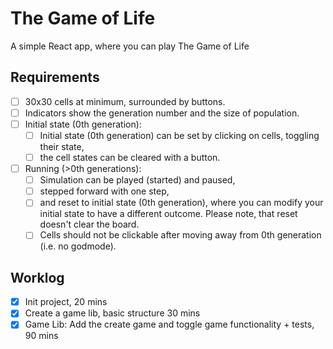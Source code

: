 # The Game of Life

A simple React app, where you can play The Game of Life

## Requirements

- [ ] 30x30 cells at minimum, surrounded by buttons.
- [ ] Indicators show the generation number and the size of population.
- [ ] Initial state (0th generation):
  - [ ] Initial state (0th generation) can be set by clicking on cells, toggling their state,
  - [ ] the cell states can be cleared with a button.
- [ ] Running (>0th generations):
  - [ ] Simulation can be played (started) and paused,
  - [ ] stepped forward with one step,
  - [ ] and reset to initial state (0th generation), where you can modify your initial state to have a different outcome. Please note, that reset doesn't clear the board.
  - [ ] Cells should not be clickable after moving away from 0th generation (i.e. no godmode).

## Worklog

- [x] Init project, 20 mins
- [x] Create a game lib, basic structure 30 mins
- [x] Game Lib: Add the create game and toggle game functionality + tests, 90 mins